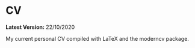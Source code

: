 # CV

**Latest Version:** 22/10/2020

My current personal CV compiled with LaTeX and the moderncv package.
